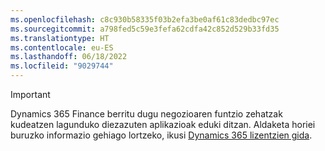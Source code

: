 ```yaml
---
ms.openlocfilehash: c8c930b58335f03b2efa3be0af61c83dedbc97ec
ms.sourcegitcommit: a798fed5c59e3fefa62cdfa42c852d529b33fd35
ms.translationtype: HT
ms.contentlocale: eu-ES
ms.lasthandoff: 06/18/2022
ms.locfileid: "9029744"
---
```

> [!IMPORTANT]
> Dynamics 365 Finance berritu dugu negozioaren funtzio zehatzak kudeatzen lagunduko diezazuten aplikazioak eduki ditzan. Aldaketa horiei buruzko informazio gehiago lortzeko, ikusi [Dynamics 365 lizentzien gida](https://mbs.microsoft.com/Files/public/365/Dynamics365LicensingGuide.pdf).
 
